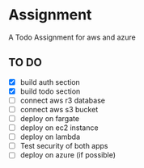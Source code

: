 # Assignment

A Todo Assignment for aws and azure

## TO DO
- [x] build auth section
- [X] build todo section
- [ ] connect aws r3 database
- [ ] connect aws s3 bucket
- [ ] deploy on fargate
- [ ] deploy on ec2 instance
- [ ] deploy on lambda
- [ ] Test security of both apps
- [ ] deploy on azure (if possible)